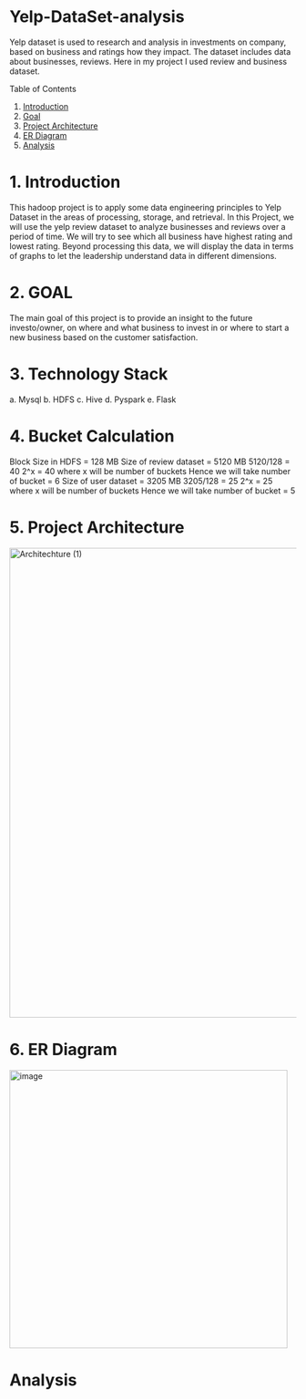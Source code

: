 # Yelp-DataSet-analysis

Yelp dataset is used to research and analysis in investments on company, based on business and ratings how they impact. The dataset includes data about businesses, reviews. Here in my project I used review and business dataset.

Table of Contents
1. [Introduction](##introduction)
2. [Goal](##goal)
3. [Project Architecture](##project-architecture)
4. [ER Diagram](##er-diagram)
5. [Analysis](##analysis)

# 1. Introduction
This hadoop project is to apply some data engineering principles to Yelp Dataset in the areas of processing, storage, and retrieval.
In this Project, we will use the yelp review dataset to analyze businesses and reviews over a period of time. We will try to see which all business have highest rating and lowest rating.
Beyond processing this data, we will display the data in terms of graphs to let the leadership understand data in different dimensions.

# 2. GOAL
The main goal of this project is to provide an insight to the future investo/owner, on where and what business to invest in or where to start a new business based on the customer satisfaction.

# 3. Technology Stack
a. Mysql
b. HDFS 
c. Hive 
d. Pyspark 
e. Flask

# 4. Bucket Calculation
Block Size in HDFS = 128 MB
Size of review dataset = 5120 MB
5120/128 = 40
2^x = 40 where x will be number of buckets
Hence we will take number of bucket = 6
Size of user dataset = 3205 MB
3205/128 = 25
2^x = 25 where x will be number of buckets
Hence we will take number of bucket = 5

# 5. Project Architecture

<img width="824" alt="Architechture (1)" src="https://user-images.githubusercontent.com/100192165/159173581-d76c6e3a-b4f9-40c2-b177-60656ba07f95.png">


# 6. ER Diagram

<img width="488" alt="image" src="https://user-images.githubusercontent.com/100192165/159173823-83af5ab2-fef5-45de-b0df-3dd04c551706.png">

# Analysis


